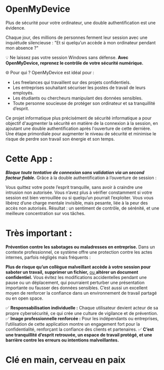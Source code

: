 # OpenMyDevice
Plus de sécurité pour votre ordinateur, une double authentification est une évidence.  

Chaque jour, des millions de personnes ferment leur session avec une inquiétude silencieuse : "Et si quelqu’un accède à mon ordinateur pendant mon absence ?"

💡 Ne laissez pas votre session Windows sans défense.
**Avec OpenMyDevice, reprenez le contrôle de votre sécurité numérique.**

🌐  Pour qui ?
OpenMyDevice est idéal pour :

* Les freelances qui travaillent sur des projets confidentiels.
* Les entreprises souhaitant sécuriser les postes de travail de leurs employés.
* Les étudiants ou chercheurs manipulant des données sensibles.
* Toute personne soucieuse de protéger son ordinateur et sa tranquillité d’esprit.

Ce projet informatique plus précisément de sécurité informatique a pour objectif d'augmenter la sécurité en matière de la connexion à la session, en ajoutant une double authentification après l'ouverture de cette dernière. Une étape primordiale pour augmenter le niveau de sécurité et minimise le risque de perdre son travail son énergie et son temps.

# Cette App :

_**Bloque toute tentative de connexion sans validation via un second facteur fiable.**_
Grâce à la double authentification à l’ouverture de session :

Vous quittez votre poste l’esprit tranquille, sans avoir à craindre une intrusion non autorisée.
Vous n’avez plus à vérifier constamment si votre session est bien verrouillée ou si quelqu’un pourrait l’exploiter.
Vous vous libérez d’une charge mentale invisible, mais pesante, liée à la peur des accès non autorisés.
Résultat : un sentiment de contrôle, de sérénité, et une meilleure concentration sur vos tâches.

# Très important :

 **Prévention contre les sabotages ou maladresses en entreprise.**
Dans un contexte professionnel, ce système offre une protection contre les actes internes, parfois négligés mais fréquents :

**Plus de risque qu’un collègue malveillant accède à votre session pour saboter un travail,** **supprimer un fichier,**  <ins> ou </ins>  **altérer un document confidentiel.**
Vous évitez les modifications accidentelles pendant une pause ou un déplacement, qui pourraient perturber une présentation importante ou fausser des données sensibles.
C’est aussi un excellent moyen de renforcer la confiance dans un environnement de travail partagé ou en open space. 

✅ **Responsabilisation individuelle :**
Chaque utilisateur devient acteur de sa propre cybersécurité, ce qui crée une culture de vigilance et de prévention.
✅ **Image professionnelle renforcée :**
Pour les indépendants ou entreprises, l’utilisation de cette application montre un engagement fort pour la confidentialité, renforçant la confiance des clients et partenaires.
✅ **C’est une tranquillité d’esprit retrouvée, un espace de travail protégé, et une barrière contre les erreurs ou intentions malveillantes.**

# Clé en main, cerveau en paix
